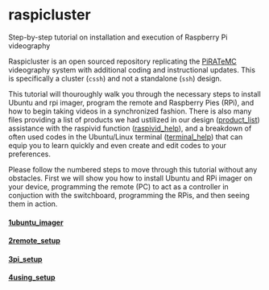# raspicluster
Step-by-step tutorial on installation and execution of Raspberry Pi videography  

Raspicluster is an open sourced repository replicating the [PiRATeMC](https://www.biorxiv.org/content/10.1101/2021.07.23.453577v2.full) videography system with additional coding and instructional updates.
This is specifically a cluster (```cssh```) and not a standalone (```ssh```) design.

This tutorial will thouroughly walk you through the necessary steps to install Ubuntu and rpi imager, program the remote and Raspberry Pies (RPi),
and how to begin taking videos in a synchronized fashion. There is also many files providing a list of products we had ustilized in our design ([product_list](https://github.com/jramborger78/raspicluster/blob/main/product_list.md)) assistance with the raspivid function ([raspivid_help](https://github.com/jramborger78/raspicluster/blob/main/raspivid_help.md)), and a breakdown of often used codes in the Ubuntu/Linux terminal ([terminal_help](https://github.com/jramborger78/raspicluster/blob/main/terminal_help.md)) that can equip you to learn quickly and even create and edit codes to your preferences.  

Please follow the numbered steps to move through this tutorial without any obstacles. First we will show you how to install Ubuntu and RPi imager on your device, programming the remote (PC) to act as a controller in conjuction with the switchboard, programming the RPis, and then seeing them in action.

#### [1ubuntu_imager](https://github.com/George-LabX/raspicluster/blob/main/1ubuntu_imager.md)

#### [2remote_setup](https://github.com/George-LabX/raspicluster/blob/main/2remote_setup.md)

#### [3pi_setup](https://github.com/George-LabX/raspicluster/blob/main/3pi_setup.md)

#### [4using_setup](https://github.com/George-LabX/raspicluster/blob/main/4using_setup.md)

